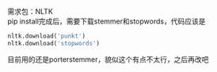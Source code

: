 需求包：NLTK  
pip install完成后，需要下载stemmer和stopwords，代码应该是
```python
nltk.download('punkt')
nltk.download('stopwords')
```
目前用的还是porterstemmer，貌似这个有点不太行，之后再改吧  
